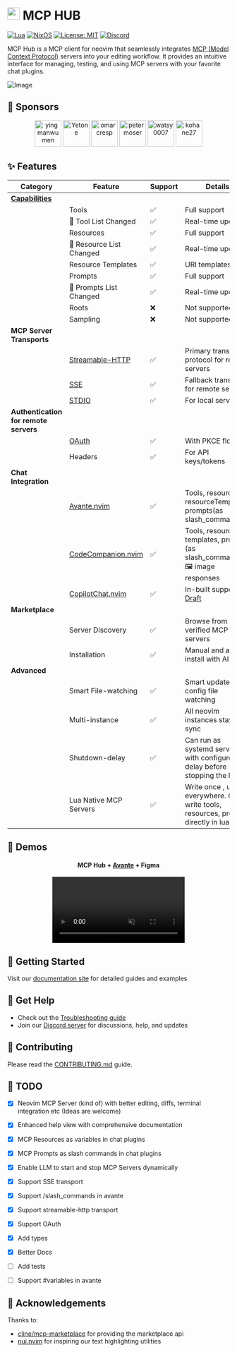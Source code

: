 <h1> <img width="28px" style="display:inline;" src="https://github.com/user-attachments/assets/5cdf9d69-3de7-458b-a670-5153a97c544a"/> MCP HUB</h1>

[![Lua](https://img.shields.io/badge/Lua-2C2D72?style=flat-square&logo=lua&logoColor=white)](https://www.lua.org)
[![NixOS](https://img.shields.io/badge/NixOS-5277C3?style=flat-square&logo=nixos&logoColor=white)](https://nixos.org)
[![License: MIT](https://img.shields.io/badge/License-MIT-yellow.svg)](https://opensource.org/licenses/MIT)
[![Discord](https://img.shields.io/badge/Discord-Join-7289DA?style=flat-square&logo=discord&logoColor=white)](https://discord.gg/NTqfxXsNuN)

MCP Hub is a MCP client for neovim that seamlessly integrates [MCP (Model Context Protocol)](https://modelcontextprotocol.io/) servers into your editing workflow. It provides an intuitive interface for managing, testing, and using MCP servers with your favorite chat plugins.

![Image](https://github.com/user-attachments/assets/21fe7703-9bc3-4c01-93ce-3230521bd5bf)

## 💜 Sponsors

<!-- sponsors --> <p align="center"> <a href="https://github.com/yingmanwumen"><img src="https://github.com/yingmanwumen.png" width="60px" alt="yingmanwumen" /></a> <a href="https://github.com/yetone"><img src="https://github.com/yetone.png" width="60px" alt="Yetone" /></a> <a href="https://github.com/omarcresp"><img src="https://github.com/omarcresp.png" width="60px" alt="omarcresp" /></a> <a href="https://github.com/petermoser"><img src="https://github.com/petermoser.png" width="60px" alt="petermoser" /></a> <a href="https://github.com/watsy0007"><img src="https://github.com/watsy0007.png" width="60px" alt="watsy0007" /></a> <a href="https://github.com/kohane27"><img src="https://github.com/kohane27.png" width="60px" alt="kohane27" /></a>  </p><!-- sponsors -->


## ✨ Features 

| Category | Feature | Support | Details |
|----------|---------|---------|-------|
| [**Capabilities**](https://modelcontextprotocol.io/specification/2025-03-26/server) ||||
| | Tools | ✅ | Full support |
| | 🔔 Tool List Changed | ✅ | Real-time updates |
| | Resources | ✅ | Full support |
| | 🔔 Resource List Changed | ✅ | Real-time updates |
| | Resource Templates | ✅ | URI templates |
| | Prompts | ✅ | Full support |
| | 🔔 Prompts List Changed | ✅ | Real-time updates |
| | Roots | ❌ | Not supported |
| | Sampling | ❌ | Not supported |
| **MCP Server Transports** ||||
| | [Streamable-HTTP](https://modelcontextprotocol.io/specification/2025-03-26/basic/transports#streamable-http) | ✅ | Primary transport protocol for remote servers |
| | [SSE](https://modelcontextprotocol.io/specification/2025-03-26/basic/transports#backwards-compatibility) | ✅ | Fallback transport for remote servers |
| | [STDIO](https://modelcontextprotocol.io/specification/2025-03-26/basic/transports#stdio) | ✅ | For local servers |
| **Authentication for remote servers** ||||
| | [OAuth](https://modelcontextprotocol.io/specification/2025-03-26/basic/authorization) | ✅ | With PKCE flow |
| | Headers | ✅ | For API keys/tokens |
| **Chat Integration** ||||
| | [Avante.nvim](https://github.com/yetone/avante.nvim) | ✅ | Tools, resources, resourceTemplates, prompts(as slash_commands) |
| | [CodeCompanion.nvim](https://github.com/olimorris/codecompanion.nvim) | ✅ | Tools, resources, templates, prompts (as slash_commands), 🖼 image responses | 
| | [CopilotChat.nvim](https://github.com/CopilotC-Nvim/CopilotChat.nvim) | ✅ | In-built support [Draft](https://github.com/CopilotC-Nvim/CopilotChat.nvim/pull/1029) | 
| **Marketplace** ||||
| | Server Discovery | ✅ | Browse from verified MCP servers |
| | Installation | ✅ | Manual and auto install with AI |
| **Advanced** ||||
| | Smart File-watching | ✅ | Smart updates with config file watching |
| | Multi-instance | ✅ | All neovim instances stay in sync |
| | Shutdown-delay | ✅ | Can run as systemd service with configure delay before stopping the hub |
| | Lua Native MCP Servers | ✅ | Write once , use everywhere. Can write tools, resources, prompts directly in lua |

## 🎥 Demos

<div align="center">
<p>
<h4>MCP Hub + <a href="https://github.com/yetone/avante.nvim">Avante</a> + Figma </h4>
<video controls muted src="https://github.com/user-attachments/assets/e33fb5c3-7dbd-40b2-bec5-471a465c7f4d"></video>
</p>
</div>


## 🚀 Getting Started

Visit our [documentation site](https://ravitemer.github.io/mcphub.nvim/) for detailed guides and examples

## 👋 Get Help

- Check out the [Troubleshooting guide](https://ravitemer.github.io/mcphub.nvim/troubleshooting)
- Join our [Discord server](https://discord.gg/NTqfxXsNuN) for discussions, help, and updates

## :gift: Contributing

Please read the [CONTRIBUTING.md](CONTRIBUTING.md) guide.

## 🚧 TODO

- [x] Neovim MCP Server (kind of) with better editing, diffs, terminal integration etc (Ideas are welcome)
- [x] Enhanced help view with comprehensive documentation
- [x] MCP Resources as variables in chat plugins
- [x] MCP Prompts as slash commands in chat plugins
- [x] Enable LLM to start and stop MCP Servers dynamically
- [x] Support SSE transport
- [x] Support /slash_commands in avante
- [x] Support streamable-http transport
- [x] Support OAuth
- [x] Add types
- [x] Better Docs 
- [ ] Add tests
- [ ] Support #variables in avante


## 👏 Acknowledgements

Thanks to:

- [cline/mcp-marketplace](https://github.com/cline/mcp-marketplace) for providing the marketplace api
- [nui.nvim](https://github.com/MunifTanjim/nui.nvim) for inspiring our text highlighting utilities

